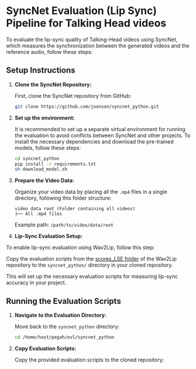 # SyncNet Evaluation (Lip Sync) Pipeline for Talking Head videos

To evaluate the lip-sync quality of Talking-Head videos using SyncNet, which measures the synchronization between the generated videos and the reference audio, follow these steps: 

## Setup Instructions

1. **Clone the SyncNet Repository:**

    First, clone the SyncNet repository from GitHub:

    ```bash
    git clone https://github.com/joonson/syncnet_python.git
    ```

2. **Set up the environment:**

    It is recommended to set up a separate virtual environment for running the evaluation to avoid conflicts between SyncNet and other projects. To install the necessary dependencies and download the pre-trained models, follow these steps:

    ```bash
    cd syncnet_python
    pip install -r requirements.txt
    sh download_model.sh
    ```

3. **Prepare the Video Data:**

    Organize your video data by placing all the `.mp4` files in a single directory, following this folder structure:

    ```
    video data root (Folder containing all videos)
    ├── All .mp4 files
    ```

    Example path: `/path/to/video/data/root`


3. **Lip-Sync Evaluation Setup:**

To enable lip-sync evaluation using Wav2Lip, follow this step:

Copy the evaluation scripts from the [scores_LSE folder](https://github.com/Rudrabha/Wav2Lip/tree/master/evaluation/scores_LSE) of the Wav2Lip repository to the `syncnet_python/` directory in your cloned repository.

This will set up the necessary evaluation scripts for measuring lip-sync accuracy in your project.


## Running the Evaluation Scripts

1. **Navigate to the Evaluation Directory:**

    Move back to the `syncnet_python` directory:

    ```bash
    cd /home/host/pegah/evl/syncnet_python
    ```

2. **Copy Evaluation Scripts:**

    Copy the provided evaluation scripts to the cloned repository:

    ```
